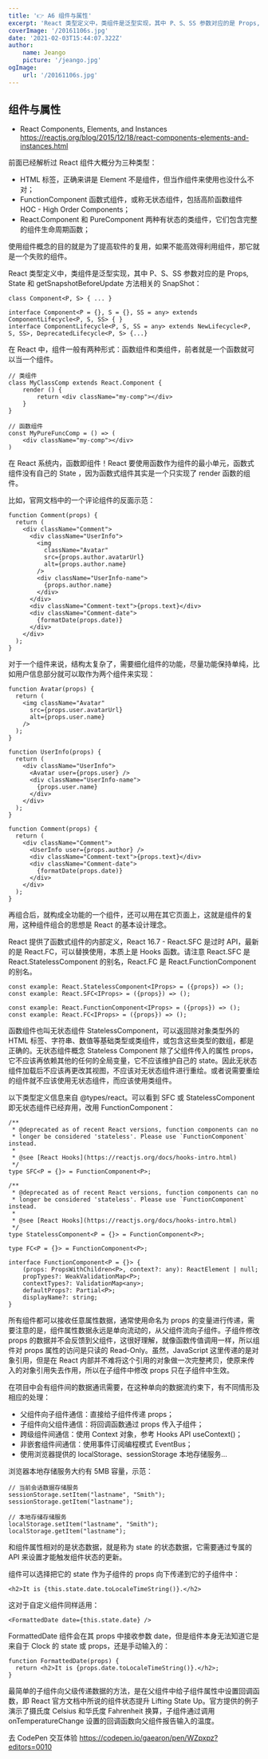 ```yaml
---
title: '👉 A6 组件与属性'
excerpt: 'React 类型定义中，类组件是泛型实现，其中 P、S、SS 参数对应的是 Props, State 和 getSnapshotBeforeUpdate 方法相关的 SnapShot。'
coverImage: '/20161106s.jpg'
date: '2021-02-03T15:44:07.322Z'
author:
    name: Jeango
    picture: '/jeango.jpg'
ogImage:
    url: '/20161106s.jpg'
---
```


## 组件与属性
- React Components, Elements, and Instances https://reactjs.org/blog/2015/12/18/react-components-elements-and-instances.html

前面已经解析过 React 组件大概分为三种类型：

- HTML 标签，正确来讲是 Element 不是组件，但当作组件来使用也没什么不对；
- FunctionComponent 函数式组件，或称无状态组件，包括高阶函数组件 HOC - High Order Components；
- React.Component 和 PureComponent 两种有状态的类组件，它们包含完整的组件生命周期函数；

使用组件概念的目的就是为了提高软件的复用，如果不能高效得利用组件，那它就是一个失败的组件。

React 类型定义中，类组件是泛型实现，其中 P、S、SS 参数对应的是 Props, State 和 getSnapshotBeforeUpdate 方法相关的 SnapShot：

    class Component<P, S> { ... }

    interface Component<P = {}, S = {}, SS = any> extends ComponentLifecycle<P, S, SS> { }
    interface ComponentLifecycle<P, S, SS = any> extends NewLifecycle<P, S, SS>, DeprecatedLifecycle<P, S> {...}


在 React 中，组件一般有两种形式：函数组件和类组件，前者就是一个函数就可以当一个组件。

	// 类组件
	class MyClassComp extends React.Component {
		render () {
			return <div className="my-comp"></div>
		}
	}

	// 函数组件
	const MyPureFuncComp = () => (
		<div className="my-comp"></div>
	)

在 React 系统内，函数即组件！React 要使用函数作为组件的最小单元，函数式组件没有自己的 State ，因为函数式组件其实是一个只实现了 render 函数的组件。


比如，官网文档中的一个评论组件的反面示范：

	function Comment(props) {
	  return (
	    <div className="Comment">
	      <div className="UserInfo">
	        <img
	          className="Avatar"
	          src={props.author.avatarUrl}
	          alt={props.author.name}
	        />
	        <div className="UserInfo-name">
	          {props.author.name}
	        </div>
	      </div>
	      <div className="Comment-text">{props.text}</div>
	      <div className="Comment-date">
	        {formatDate(props.date)}
	      </div>
	    </div>
	  );
	}

对于一个组件来说，结构太复杂了，需要细化组件的功能，尽量功能保持单纯，比如用户信息部分就可以取作为两个组件来实现：

	function Avatar(props) {
	  return (
	    <img className="Avatar"
	      src={props.user.avatarUrl}
	      alt={props.user.name}
	    />
	  );
	}

	function UserInfo(props) {
	  return (
	    <div className="UserInfo">
	      <Avatar user={props.user} />
	      <div className="UserInfo-name">
	        {props.user.name}
	      </div>
	    </div>
	  );
	}

	function Comment(props) {
	  return (
	    <div className="Comment">
	      <UserInfo user={props.author} />
	      <div className="Comment-text">{props.text}</div>
	      <div className="Comment-date">
	        {formatDate(props.date)}
	      </div>
	    </div>
	  );
	}

再组合后，就构成全功能的一个组件，还可以用在其它页面上，这就是组件的复用，这种组件组合的思想是 React 的基本设计理念。


React 提供了函数式组件的内部定义，React 16.7 - React.SFC 是过时 API，最新的是 React.FC，可以替换使用，本质上是 Hooks 函数。请注意 React.SFC 是 React.StatelessComponent 的别名，React.FC 是 React.FunctionComponent 的别名。 

	const example: React.StatelessComponent<IProps> = ({props}) => ();
	const example: React.SFC<IProps> = ({props}) => ();

	const example: React.FunctionComponent<IProps> = ({props}) => ();
	const example: React.FC<IProps> = ({props}) => ();

函数组件也叫无状态组件 StatelessComponent，可以返回除对象类型外的 HTML 标签、字符串、数值等基础类型或类组件，或包含这些类型的数组，都是正确的。无状态组件概念 Stateless Component 除了父组件传入的属性 props，它不应该再依赖其他的任何的全局变量，它不应该维护自己的 state。因此无状态组件加载后不应该再更改其视图，不应该对无状态组件进行重绘。或者说需要重绘的组件就不应该使用无状态组件，而应该使用类组件。

以下类型定义信息来自 @types/react。可以看到 SFC 或 StatelessComponent 即无状态组件已经弃用，改用 FunctionComponent：

    /**
     * @deprecated as of recent React versions, function components can no
     * longer be considered 'stateless'. Please use `FunctionComponent` instead.
     *
     * @see [React Hooks](https://reactjs.org/docs/hooks-intro.html)
     */
    type SFC<P = {}> = FunctionComponent<P>;

    /**
     * @deprecated as of recent React versions, function components can no
     * longer be considered 'stateless'. Please use `FunctionComponent` instead.
     *
     * @see [React Hooks](https://reactjs.org/docs/hooks-intro.html)
     */
    type StatelessComponent<P = {}> = FunctionComponent<P>;

    type FC<P = {}> = FunctionComponent<P>;

    interface FunctionComponent<P = {}> {
        (props: PropsWithChildren<P>, context?: any): ReactElement | null;
        propTypes?: WeakValidationMap<P>;
        contextTypes?: ValidationMap<any>;
        defaultProps?: Partial<P>;
        displayName?: string;
    }

所有组件都可以接收任意属性数据，通常使用命名为 props 的变量进行传递，需要注意的是，组件属性数据永远是单向流动的，从父组件流向子组件。子组件修改 props 的数据并不会反馈到父组件，这很好理解，就像函数传值调用一样，所以组件对 props 属性的访问是只读的 Read-Only。虽然，JavaScript 这里传递的是对象引用，但是在 React 内部并不难将这个引用的对象做一次完整拷贝，使原来传入的对象引用失去作用，所以在子组件中修改 props 只在子组件中生效。

在项目中会有组件间的数据通讯需要，在这种单向的数据流约束下，有不同情形及相应的处理：

+ 父组件向子组件通信：直接给子组件传递 props；
+ 子组件向父组件通信：将回调函数通过 props 传入子组件；
+ 跨级组件间通信：使用 Context 对象，参考 Hooks API useContext()；
+ 非嵌套组件间通信：使用事件订阅编程模式 EventBus；
+ 使用浏览器提供的 localStorage、sessionStorage 本地存储服务...

浏览器本地存储服务大约有 5MB 容量，示范：

	// 当前会话数据存储服务
	sessionStorage.setItem("lastname", "Smith");
	sessionStorage.getItem("lastname");

	// 本地存储存储服务
	localStorage.setItem("lastname", "Smith");
	localStorage.getItem("lastname");


和组件属性相对的是状态数据，就是称为 state 的状态数据，它需要通过专属的 API 来设置才能触发组件状态的更新。

组件可以选择把它的 state 作为子组件的 props 向下传递到它的子组件中：

	<h2>It is {this.state.date.toLocaleTimeString()}.</h2>

这对于自定义组件同样适用：

	<FormattedDate date={this.state.date} />

FormattedDate 组件会在其 props 中接收参数 date，但是组件本身无法知道它是来自于 Clock 的 state 或 props，还是手动输入的：

	function FormattedDate(props) {
	  return <h2>It is {props.date.toLocaleTimeString()}.</h2>;
	}


最简单的子组件向父级传递数据的方法，是在父组件中给子组件属性中设置回调函数，即 React 官方文档中所说的组件状态提升 Lifting State Up。官方提供的例子演示了摄氏度 Celsius 和华氏度 Fahrenheit 换算，子组件通过调用 onTemperatureChange 设置的回调函数向父组件报告输入的温度。

去 CodePen 交互体验 https://codepen.io/gaearon/pen/WZpxpz?editors=0010
